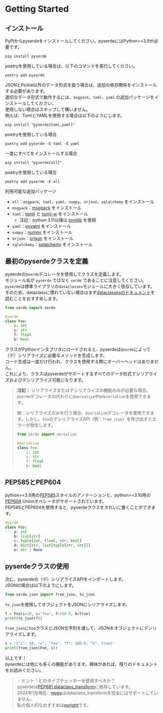 # Getting Started

## インストール

PyPIからpyserdeをインストールしてください。pyserdeにはPython>=3.9が必要です。

```
pip install pyserde
```

poetryを使用している場合は、以下のコマンドを実行してください。
```
poetry add pyserde
```

JSONとPickle以外のデータ形式を扱う場合は、追加の依存関係をインストールする必要があります。  
適切なデータ形式で動作するには、`msgpack`、`toml`、`yaml` の追加パッケージをインストールしてください。  
使用しない場合はスキップして構いません。  
例えば、TomlとYAMLを使用する場合は以下のようにします。

```
pip install "pyserde[toml,yaml]"
```

poetryを使用している場合
```
poetry add pyserde -E toml -E yaml
```

一度にすべてをインストールする場合

```
pip install "pyserde[all]"
```

poetryを使用している場合
```
poetry add pyserde -E all
```

利用可能な追加パッケージ
* `all`：`msgpack`、`toml`、`yaml`、`numpy`、`orjson`、`sqlalchemy` をインストール
* `msgpack`：[msgpack](https://github.com/msgpack/msgpack-python) をインストール
* `toml`：[tomli](https://github.com/hukkin/tomli) と [tomli-w](https://github.com/hukkin/tomli-w) をインストール
	* 注記：python 3.11以降は [tomllib](https://docs.python.org/3/library/tomllib.html) を使用
* `yaml`：[pyyaml](https://github.com/yaml/pyyaml) をインストール
* `numpy`：[numpy](https://github.com/numpy/numpy) をインストール
* `orjson`：[orjson](https://github.com/ijl/orjson) をインストール
* `sqlalchemy`：[sqlalchemy](https://github.com/sqlalchemy/sqlalchemy) をインストール


## 最初のpyserdeクラスを定義

pyserdeの`@serde`デコレータを使用してクラスを定義します。  
モジュール名が `pyserde` ではなく `serde` であることに注意してください。  
`pyserde`は標準ライブラリの`dataclasses`モジュールに大きく依存しています。  
そのため、dataclassに慣れていない場合はまず[dataclassesのドキュメント](https://docs.python.org/3/library/dataclasses.html)を読むことをおすすめします。

```python
from serde import serde

@serde
class Foo:
    i: int
    s: str
    f: float
    b: bool
```

クラスがPythonインタプリタにロードされると、pyserdeは`@serde`によって（デ）シリアライズに必要なメソッドを生成します。  
コード生成は一度だけ行われ、クラスを使用する際にオーバーヘッドはありません。  
これにより、クラスはpyserdeがサポートするすべてのデータ形式でシリアライズおよびデシリアライズ可能になります。

> **注記：** シリアライズまたはデシリアライズの機能のみが必要な場合、`@serde`デコレータの代わりに`@serialize`や`@deserialize`を使用できます。
>
> 例：シリアライズのみを行う場合、`@serialize`デコレータを使用できます。しかし、`Foo`のデシリアライズAPI（例：`from_json`）を呼び出すとエラーが発生します。
> ```python
> from serde import serialize
>
> @serialize
> class Foo:
>     i: int
>     s: str
>     f: float
>     b: bool
> ```

## PEP585とPEP604

python>=3.9用の[PEP585](https://www.python.org/dev/peps/pep-0585/)スタイルのアノテーションと、python>=3.10用の[PEP604](https://www.python.org/dev/peps/pep-0604/) Unionオペレータがサポートされています。  
PEP585とPEP604を使用すると、pyserdeクラスをきれいに書くことができます。
```python
@serde
class Foo:
    a: int
    b: list[str]
    c: tuple[int, float, str, bool]
    d: dict[str, list[tuple[str, int]]]
    e: str | None
```

## pyserdeクラスの使用

次に、pyserdeの（デ）シリアライズAPIをインポートします。  
JSONの場合は以下のようにします。

```python
from serde.json import from_json, to_json
```

`to_json`を使用してオブジェクトをJSONにシリアライズします。
```python
f = Foo(i=10, s='foo', f=100.0, b=True)
print(to_json(f))
```

`from_json`に`Foo`クラスとJSON文字列を渡して、JSONをオブジェクトにデシリアライズします。
```python
s = '{"i": 10, "s": "foo", "f": 100.0, "b": true}'
print(from_json(Foo, s))
```

以上です！  
pyserdeには他にも多くの機能があります。興味があれば、残りのドキュメントをお読みください。

> 💡 ヒント：どのタイプチェッカーを使用すべきか？  
> pyserdeは[PEP681 dataclass_transform](https://peps.python.org/pep-0681/)に依存しています。  
> 2024年1月現在、[mypy](https://github.com/python/mypy)はdataclass_transformを完全にはサポートしていません。  
> 私の個人的なおすすめは[pyright](https://github.com/microsoft/pyright)です。
